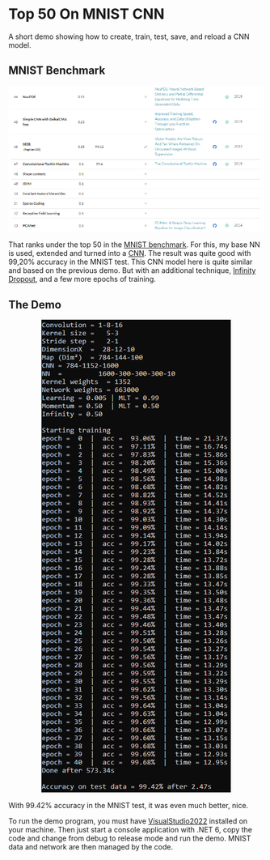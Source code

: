 # Top 50 On MNIST CNN 

A short demo showing how to create, train, test, save, and reload a CNN model. 

## MNIST Benchmark
<p align="center">
  <img src="https://github.com/grensen/top_50_mnist/blob/main/figures/top_50_mnist_benchmark.png?raw=true">
</p>

That ranks under the top 50 in the [MNIST benchmark](https://paperswithcode.com/sota/image-classification-on-mnist). For this, my base NN is used, extended and turned into a [CNN](https://github.com/grensen/convolutional_neural_network). The result was quite good with 99,20% accuracy in the MNIST test. This CNN model here is quite similar and based on the previous demo. But with an additional technique, [Infinity Dropout](https://github.com/grensen/easy_regression#infinity-regression), and a few more epochs of training.

## The Demo
<p align="center">
  <img src="https://github.com/grensen/top_50_mnist/blob/main/figures/top_50_mnist_demo.png?raw=true">
</p>

With 99.42% accuracy in the MNIST test, it was even much better, nice.

To run the demo program, you must have [VisualStudio2022](https://visualstudio.microsoft.com/downloads/) installed on your machine. Then just start a console application with .NET 6, copy the code and change from debug to release mode and run the demo. MNIST data and network are then managed by the code. 







